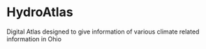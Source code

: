 # HydroAtlas
Digital Atlas designed to give information of various climate related information in Ohio
